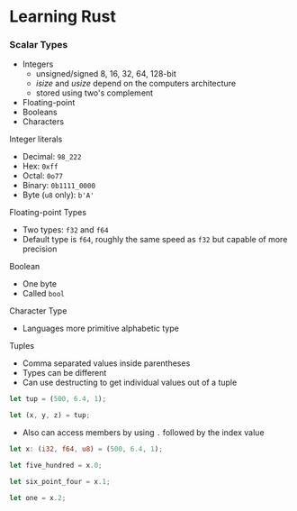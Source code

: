 # Learning Rust

### Scalar Types
- Integers
  - unsigned/signed 8, 16, 32, 64, 128-bit
  - *isize* and *usize* depend on the computers architecture
  - stored using two's complement
- Floating-point
- Booleans
- Characters

Integer literals
- Decimal: `98_222`
- Hex: `0xff`
- Octal: `0o77`
- Binary: `0b1111_0000`
- Byte (`u8` only): `b'A'`

Floating-point Types
- Two types: `f32` and `f64`
- Default type is `f64`, roughly the same speed as `f32` but capable of more precision

Boolean
- One byte
- Called `bool`

Character Type
- Languages more primitive alphabetic type

Tuples
- Comma separated values inside parentheses
- Types can be different
- Can use destructing to get individual values out of a tuple
```rust
let tup = (500, 6.4, 1);

let (x, y, z) = tup;
```
- Also can access members by using `.` followed by the index value
```rust
let x: (i32, f64, u8) = (500, 6.4, 1);

let five_hundred = x.0;

let six_point_four = x.1;

let one = x.2;
```
